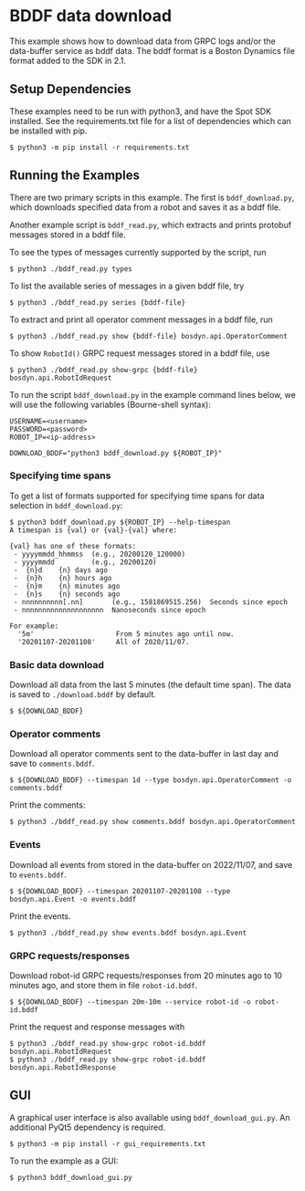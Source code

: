 <!--
Copyright (c) 2022 Boston Dynamics, Inc.  All rights reserved.

Downloading, reproducing, distributing or otherwise using the SDK Software
is subject to the terms and conditions of the Boston Dynamics Software
Development Kit License (20191101-BDSDK-SL).
-->

# BDDF data download

This example shows how to download data from GRPC logs and/or the data-buffer service as bddf data.  The bddf format is a Boston Dynamics file format added to the SDK in 2.1.

## Setup Dependencies
These examples need to be run with python3, and have the Spot SDK installed. See the requirements.txt file for a list of dependencies which can be installed with pip.
```
$ python3 -m pip install -r requirements.txt
```

## Running the Examples

There are two primary scripts in this example.  The first is `bddf_download.py`, which downloads specified data from a robot and saves it as a bddf file.

Another example script is `bddf_read.py`, which extracts and prints protobuf messages stored in a bddf file.

To see the types of messages currently supported by the script, run
```
$ python3 ./bddf_read.py types
```

To list the available series of messages in a given bddf file, try
```
$ python3 ./bddf_read.py series {bddf-file}
```

To extract and print all operator comment messages in a bddf file, run
```
$ python3 ./bddf_read.py show {bddf-file} bosdyn.api.OperatorComment

```

To show `RobotId()` GRPC request messages stored in a bddf file, use
```
$ python3 ./bddf_read.py show-grpc {bddf-file} bosdyn.api.RobotIdRequest

```

To run the script `bddf_download.py` in the example command lines below, we will use the following variables (Bourne-shell syntax):
```
USERNAME=<username>
PASSWORD=<password>
ROBOT_IP=<ip-address>

DOWNLOAD_BDDF="python3 bddf_download.py ${ROBOT_IP}"
```

### Specifying time spans

To get a list of formats supported for specifying time spans for data selection in `bddf_download.py`:
```
$ python3 bddf_download.py ${ROBOT_IP} --help-timespan
A timespan is {val} or {val}-{val} where:

{val} has one of these formats:
 - yyyymmdd_hhmmss  (e.g., 20200120_120000)
 - yyyymmdd         (e.g., 20200120)
 -  {n}d    {n} days ago
 -  {n}h    {n} hours ago
 -  {n}m    {n} minutes ago
 -  {n}s    {n} seconds ago
 - nnnnnnnnnn[.nn]       (e.g., 1581869515.256)  Seconds since epoch
 - nnnnnnnnnnnnnnnnnnnn  Nanoseconds since epoch

For example:
  '5m'                    From 5 minutes ago until now.
  '20201107-20201108'     All of 2020/11/07.
```

### Basic data download

Download all data from the last 5 minutes (the default time span).  The data is saved to `./download.bddf` by default.
```
$ ${DOWNLOAD_BDDF}
```

### Operator comments

Download all operator comments sent to the data-buffer in last day and save to `comments.bddf`.
```
$ ${DOWNLOAD_BDDF} --timespan 1d --type bosdyn.api.OperatorComment -o comments.bddf
```

Print the comments:
```
$ python3 ./bddf_read.py show comments.bddf bosdyn.api.OperatorComment
```

### Events

Download all events from stored in the data-buffer on 2022/11/07, and save to `events.bddf`.
```
$ ${DOWNLOAD_BDDF} --timespan 20201107-20201108 --type bosdyn.api.Event -o events.bddf
```

Print the events.
```
$ python3 ./bddf_read.py show events.bddf bosdyn.api.Event
```

### GRPC requests/responses

Download robot-id GRPC requests/responses from 20 minutes ago to 10 minutes ago, and store them in file `robot-id.bddf`.
```
$ ${DOWNLOAD_BDDF} --timespan 20m-10m --service robot-id -o robot-id.bddf
```
 Print the request and response messages with
```
$ python3 ./bddf_read.py show-grpc robot-id.bddf bosdyn.api.RobotIdRequest
$ python3 ./bddf_read.py show-grpc robot-id.bddf bosdyn.api.RobotIdResponse
```

## GUI

A graphical user interface is also available using `bddf_download_gui.py`. An additional PyQt5 dependency is required.

```
$ python3 -m pip install -r gui_requirements.txt
```

To run the example as a GUI:
```
$ python3 bddf_download_gui.py
```
